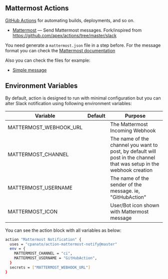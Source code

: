 ## Mattermost Actions

[GitHub Actions](https://github.com/features/actions) for automating builds, deployments, and so on.

- [Mattermost](https://mattermost.com) — Send Mattermost messages. Fork/inspired from https://github.com/apex/actions/tree/master/slack


You need generate a `mattermost.json` file in a step before.
For the message format you can check the [Mattermost documentation](https://docs.mattermost.com/developer/webhooks-incoming.html)

Also you can check the files for example:

 - [Simple message](./mattermost_simple.json)

## Environment Variables

By default, action is designed to run with minimal configuration but you can alter Slack notification using following environment variables:

Variable                | Default                | Purpose
---------------         |------------------------|-----------------------------------------------------------------------
MATTERMOST_WEBHOOK_URL  | ` `                    | The Mattermost Incoming Webhook
MATTERMOST_CHANNEL      | ` `                    | The name of the channel you want to post, by default will post in the channel that was setup in the webhook creation
MATTERMOST_USERNAME     | ` `                    | The name of the sender of the message. ie, "GitHubAction"
MATTERMOST_ICON         | ` `                    | User/Bot icon shown with Mattermost message

You can see the action block with all variables as below:

```bash
action "Mattermost Notification" {
  uses = "cpanato/action-mattermost-notify@master"
  env = {
    MATTERMOST_CHANNEL = "ci",
    MATTERMOST_USERNAME = "GitHubAction",
  }
  secrets = ["MATTERMOST_WEBHOOK_URL"]
}
```

